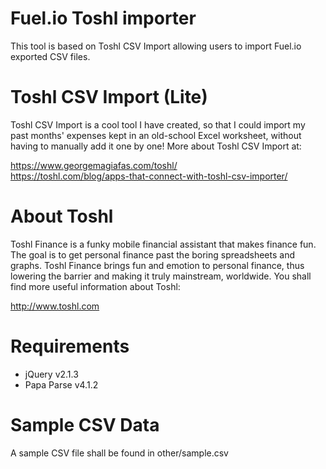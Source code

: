 Fuel.io Toshl importer
======================
This tool is based on Toshl CSV Import allowing users to import Fuel.io exported CSV files.

Toshl CSV Import (Lite)
=======================
Toshl CSV Import is a cool tool I have created, so that I could import my past 
months' expenses kept in an old-school Excel worksheet, without having to 
manually add it one by one!  More about Toshl CSV Import at:

https://www.georgemagiafas.com/toshl/  
https://toshl.com/blog/apps-that-connect-with-toshl-csv-importer/  

About Toshl
=======================
Toshl Finance is a funky mobile financial assistant that makes finance fun. 
The goal is to get personal finance past the boring spreadsheets and graphs. 
Toshl Finance brings fun and emotion to personal finance, thus lowering the 
barrier and making it truly mainstream, worldwide. You shall find more useful 
information about Toshl:

http://www.toshl.com


Requirements
======================
* jQuery v2.1.3
* Papa Parse v4.1.2


Sample CSV Data
======================
A sample CSV file shall be found in other/sample.csv
